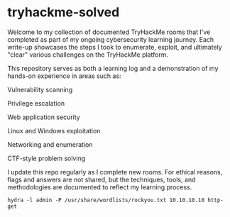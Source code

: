 # tryhackme-solved

Welcome to my collection of documented TryHackMe rooms that I've completed as part of my ongoing cybersecurity learning journey. Each write-up showcases the steps I took to enumerate, exploit, and ultimately "clear" various challenges on the TryHackMe platform.

This repository serves as both a learning log and a demonstration of my hands-on experience in areas such as:

Vulnerability scanning

Privilege escalation

Web application security

Linux and Windows exploitation

Networking and enumeration

CTF-style problem solving

I update this repo regularly as I complete new rooms. For ethical reasons, flags and answers are not shared, but the techniques, tools, and methodologies are documented to reflect my learning process.

``` hydra -l admin -P /usr/share/wordlists/rockyou.txt 10.10.10.10 http-get ```



